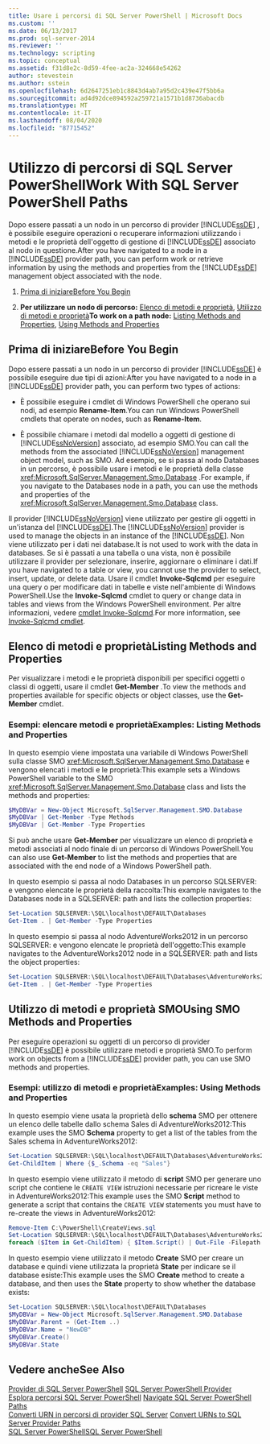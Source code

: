 ```yaml
---
title: Usare i percorsi di SQL Server PowerShell | Microsoft Docs
ms.custom: ''
ms.date: 06/13/2017
ms.prod: sql-server-2014
ms.reviewer: ''
ms.technology: scripting
ms.topic: conceptual
ms.assetid: f31d8e2c-8d59-4fee-ac2a-324668e54262
author: stevestein
ms.author: sstein
ms.openlocfilehash: 6d2647251eb1c8843d4ab7a95d2c439e47f5bb6a
ms.sourcegitcommit: ad4d92dce894592a259721a1571b1d8736abacdb
ms.translationtype: MT
ms.contentlocale: it-IT
ms.lasthandoff: 08/04/2020
ms.locfileid: "87715452"
---
```

# <a name="work-with-sql-server-powershell-paths"></a><span data-ttu-id="edfd9-102">Utilizzo di percorsi di SQL Server PowerShell</span><span class="sxs-lookup"><span data-stu-id="edfd9-102">Work With SQL Server PowerShell Paths</span></span>
  <span data-ttu-id="edfd9-103">Dopo essere passati a un nodo in un percorso di provider [!INCLUDE[ssDE](../includes/ssde-md.md)] , è possibile eseguire operazioni o recuperare informazioni utilizzando i metodi e le proprietà dell'oggetto di gestione di [!INCLUDE[ssDE](../includes/ssde-md.md)] associato al nodo in questione.</span><span class="sxs-lookup"><span data-stu-id="edfd9-103">After you have navigated to a node in a [!INCLUDE[ssDE](../includes/ssde-md.md)] provider path, you can perform work or retrieve information by using the methods and properties from the [!INCLUDE[ssDE](../includes/ssde-md.md)] management object associated with the node.</span></span>  
  
1.  [<span data-ttu-id="edfd9-104">Prima di iniziare</span><span class="sxs-lookup"><span data-stu-id="edfd9-104">Before You Begin</span></span>](#BeforeYouBegin)  
  
2.  <span data-ttu-id="edfd9-105">**Per utilizzare un nodo di percorso:**  [Elenco di metodi e proprietà](#ListPropMeth), [Utilizzo di metodi e proprietà](#UsePropMeth)</span><span class="sxs-lookup"><span data-stu-id="edfd9-105">**To work on a path node:**  [Listing Methods and Properties](#ListPropMeth), [Using Methods and Properties](#UsePropMeth)</span></span>  
  
##  <a name="before-you-begin"></a><a name="BeforeYouBegin"></a> <span data-ttu-id="edfd9-106">Prima di iniziare</span><span class="sxs-lookup"><span data-stu-id="edfd9-106">Before You Begin</span></span>  
 <span data-ttu-id="edfd9-107">Dopo essere passati a un nodo in un percorso di provider [!INCLUDE[ssDE](../includes/ssde-md.md)] è possibile eseguire due tipi di azioni:</span><span class="sxs-lookup"><span data-stu-id="edfd9-107">After you have navigated to a node in a [!INCLUDE[ssDE](../includes/ssde-md.md)] provider path, you can perform two types of actions:</span></span>  
  
-   <span data-ttu-id="edfd9-108">È possibile eseguire i cmdlet di Windows PowerShell che operano sui nodi, ad esempio **Rename-Item**.</span><span class="sxs-lookup"><span data-stu-id="edfd9-108">You can run Windows PowerShell cmdlets that operate on nodes, such as **Rename-Item**.</span></span>  
  
-   <span data-ttu-id="edfd9-109">È possibile chiamare i metodi dal modello a oggetti di gestione di [!INCLUDE[ssNoVersion](../includes/ssnoversion-md.md)] associato, ad esempio SMO.</span><span class="sxs-lookup"><span data-stu-id="edfd9-109">You can call the methods from the associated [!INCLUDE[ssNoVersion](../includes/ssnoversion-md.md)] management object model, such as SMO.</span></span> <span data-ttu-id="edfd9-110">Ad esempio, se si passa al nodo Databases in un percorso, è possibile usare i metodi e le proprietà della classe <xref:Microsoft.SqlServer.Management.Smo.Database> .</span><span class="sxs-lookup"><span data-stu-id="edfd9-110">For example, if you navigate to the Databases node in a path, you can use the methods and properties of the <xref:Microsoft.SqlServer.Management.Smo.Database> class.</span></span>  
  
 <span data-ttu-id="edfd9-111">Il provider [!INCLUDE[ssNoVersion](../includes/ssnoversion-md.md)] viene utilizzato per gestire gli oggetti in un'istanza del [!INCLUDE[ssDE](../includes/ssde-md.md)].</span><span class="sxs-lookup"><span data-stu-id="edfd9-111">The [!INCLUDE[ssNoVersion](../includes/ssnoversion-md.md)] provider is used to manage the objects in an instance of the [!INCLUDE[ssDE](../includes/ssde-md.md)].</span></span> <span data-ttu-id="edfd9-112">Non viene utilizzato per i dati nei database.</span><span class="sxs-lookup"><span data-stu-id="edfd9-112">It is not used to work with the data in databases.</span></span> <span data-ttu-id="edfd9-113">Se si è passati a una tabella o una vista, non è possibile utilizzare il provider per selezionare, inserire, aggiornare o eliminare i dati.</span><span class="sxs-lookup"><span data-stu-id="edfd9-113">If you have navigated to a table or view, you cannot use the provider to select, insert, update, or delete data.</span></span> <span data-ttu-id="edfd9-114">Usare il cmdlet **Invoke-Sqlcmd** per eseguire una query o per modificare dati in tabelle e viste nell'ambiente di Windows PowerShell.</span><span class="sxs-lookup"><span data-stu-id="edfd9-114">Use the **Invoke-Sqlcmd** cmdlet to query or change data in tables and views from the Windows PowerShell environment.</span></span> <span data-ttu-id="edfd9-115">Per altre informazioni, vedere [cmdlet Invoke-Sqlcmd](../database-engine/invoke-sqlcmd-cmdlet.md).</span><span class="sxs-lookup"><span data-stu-id="edfd9-115">For more information, see [Invoke-Sqlcmd cmdlet](../database-engine/invoke-sqlcmd-cmdlet.md).</span></span>  
  
##  <a name="listing-methods-and-properties"></a><a name="ListPropMeth"></a> <span data-ttu-id="edfd9-116">Elenco di metodi e proprietà</span><span class="sxs-lookup"><span data-stu-id="edfd9-116">Listing Methods and Properties</span></span>
  
 <span data-ttu-id="edfd9-117">Per visualizzare i metodi e le proprietà disponibili per specifici oggetti o classi di oggetti, usare il cmdlet **Get-Member** .</span><span class="sxs-lookup"><span data-stu-id="edfd9-117">To view the methods and properties available for specific objects or object classes, use the **Get-Member** cmdlet.</span></span>  
  
### <a name="examples-listing-methods-and-properties"></a><span data-ttu-id="edfd9-118">Esempi: elencare metodi e proprietà</span><span class="sxs-lookup"><span data-stu-id="edfd9-118">Examples: Listing Methods and Properties</span></span>  
 <span data-ttu-id="edfd9-119">In questo esempio viene impostata una variabile di Windows PowerShell sulla classe SMO <xref:Microsoft.SqlServer.Management.Smo.Database> e vengono elencati i metodi e le proprietà:</span><span class="sxs-lookup"><span data-stu-id="edfd9-119">This example sets a Windows PowerShell variable to the SMO <xref:Microsoft.SqlServer.Management.Smo.Database> class and lists the methods and properties:</span></span>  
  
```powershell
$MyDBVar = New-Object Microsoft.SqlServer.Management.SMO.Database  
$MyDBVar | Get-Member -Type Methods  
$MyDBVar | Get-Member -Type Properties  
```  
  
 <span data-ttu-id="edfd9-120">Si può anche usare **Get-Member** per visualizzare un elenco di proprietà e metodi associati al nodo finale di un percorso di Windows PowerShell.</span><span class="sxs-lookup"><span data-stu-id="edfd9-120">You can also use **Get-Member** to list the methods and properties that are associated with the end node of a Windows PowerShell path.</span></span>  
  
 <span data-ttu-id="edfd9-121">In questo esempio si passa al nodo Databases in un percorso SQLSERVER: e vengono elencate le proprietà della raccolta:</span><span class="sxs-lookup"><span data-stu-id="edfd9-121">This example navigates to the Databases node in a SQLSERVER: path and lists the collection properties:</span></span>  
  
```powershell
Set-Location SQLSERVER:\SQL\localhost\DEFAULT\Databases  
Get-Item . | Get-Member -Type Properties  
```  
  
 <span data-ttu-id="edfd9-122">In questo esempio si passa al nodo AdventureWorks2012 in un percorso SQLSERVER: e vengono elencate le proprietà dell'oggetto:</span><span class="sxs-lookup"><span data-stu-id="edfd9-122">This example navigates to the AdventureWorks2012 node in a SQLSERVER: path and lists the object properties:</span></span>  
  
```powershell
Set-Location SQLSERVER:\SQL\localhost\DEFAULT\Databases\AdventureWorks2012  
Get-Item . | Get-Member -Type Properties  
```  
  
##  <a name="using-smo-methods-and-properties"></a><a name="UsePropMeth"></a><span data-ttu-id="edfd9-123">Utilizzo di metodi e proprietà SMO</span><span class="sxs-lookup"><span data-stu-id="edfd9-123">Using SMO Methods and Properties</span></span>  
  
 <span data-ttu-id="edfd9-124">Per eseguire operazioni su oggetti di un percorso di provider [!INCLUDE[ssDE](../includes/ssde-md.md)] è possibile utilizzare metodi e proprietà SMO.</span><span class="sxs-lookup"><span data-stu-id="edfd9-124">To perform work on objects from a [!INCLUDE[ssDE](../includes/ssde-md.md)] provider path, you can use SMO methods and properties.</span></span>  
  
### <a name="examples-using-methods-and-properties"></a><span data-ttu-id="edfd9-125">Esempi: utilizzo di metodi e proprietà</span><span class="sxs-lookup"><span data-stu-id="edfd9-125">Examples: Using Methods and Properties</span></span>  
 <span data-ttu-id="edfd9-126">In questo esempio viene usata la proprietà dello **schema** SMO per ottenere un elenco delle tabelle dallo schema Sales di AdventureWorks2012:</span><span class="sxs-lookup"><span data-stu-id="edfd9-126">This example uses the SMO **Schema** property to get a list of the tables from the Sales schema in AdventureWorks2012:</span></span>  
  
```powershell
Set-Location SQLSERVER:\SQL\localhost\DEFAULT\Databases\AdventureWorks2012\Tables  
Get-ChildItem | Where {$_.Schema -eq "Sales"}  
```  
  
 <span data-ttu-id="edfd9-127">In questo esempio viene utilizzato il metodo di **script** SMO per generare uno script che contiene le `CREATE VIEW` istruzioni necessarie per ricreare le viste in AdventureWorks2012:</span><span class="sxs-lookup"><span data-stu-id="edfd9-127">This example uses the SMO **Script** method to generate a script that contains the `CREATE VIEW` statements you must have to re-create the views in AdventureWorks2012:</span></span>  
  
```powershell
Remove-Item C:\PowerShell\CreateViews.sql  
Set-Location SQLSERVER:\SQL\localhost\DEFAULT\Databases\AdventureWorks2012\Views  
foreach ($Item in Get-ChildItem) { $Item.Script() | Out-File -Filepath C:\PowerShell\CreateViews.sql -append }  
```  
  
 <span data-ttu-id="edfd9-128">In questo esempio viene utilizzato il metodo **Create** SMO per creare un database e quindi viene utilizzata la proprietà **State** per indicare se il database esiste:</span><span class="sxs-lookup"><span data-stu-id="edfd9-128">This example uses the SMO **Create** method to create a database, and then uses the **State** property to show whether the database exists:</span></span>  
  
```powershell
Set-Location SQLSERVER:\SQL\localhost\DEFAULT\Databases  
$MyDBVar = New-Object Microsoft.SqlServer.Management.SMO.Database  
$MyDBVar.Parent = (Get-Item ..)  
$MyDBVar.Name = "NewDB"  
$MyDBVar.Create()  
$MyDBVar.State  
```  
  
## <a name="see-also"></a><span data-ttu-id="edfd9-129">Vedere anche</span><span class="sxs-lookup"><span data-stu-id="edfd9-129">See Also</span></span>  
 <span data-ttu-id="edfd9-130">[Provider di SQL Server PowerShell](sql-server-powershell-provider.md) </span><span class="sxs-lookup"><span data-stu-id="edfd9-130">[SQL Server PowerShell Provider](sql-server-powershell-provider.md) </span></span>  
 <span data-ttu-id="edfd9-131">[Esplora percorsi SQL Server PowerShell](navigate-sql-server-powershell-paths.md) </span><span class="sxs-lookup"><span data-stu-id="edfd9-131">[Navigate SQL Server PowerShell Paths](navigate-sql-server-powershell-paths.md) </span></span>  
 <span data-ttu-id="edfd9-132">[Converti URN in percorsi di provider SQL Server](../database-engine/convert-urns-to-sql-server-provider-paths.md) </span><span class="sxs-lookup"><span data-stu-id="edfd9-132">[Convert URNs to SQL Server Provider Paths](../database-engine/convert-urns-to-sql-server-provider-paths.md) </span></span>  
 [<span data-ttu-id="edfd9-133">SQL Server PowerShell</span><span class="sxs-lookup"><span data-stu-id="edfd9-133">SQL Server PowerShell</span></span>](sql-server-powershell.md)  
  
  
